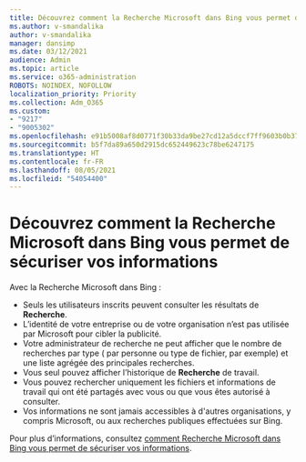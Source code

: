 ```yaml
---
title: Découvrez comment la Recherche Microsoft dans Bing vous permet de sécuriser vos informations
ms.author: v-smandalika
author: v-smandalika
manager: dansimp
ms.date: 03/12/2021
audience: Admin
ms.topic: article
ms.service: o365-administration
ROBOTS: NOINDEX, NOFOLLOW
localization_priority: Priority
ms.collection: Adm_O365
ms.custom:
- "9217"
- "9005302"
ms.openlocfilehash: e91b5008af8d0771f30b33da9be27cd12a5dccf7ff9603b0b37439079eb1e9f5
ms.sourcegitcommit: b5f7da89a650d2915dc652449623c78be6247175
ms.translationtype: HT
ms.contentlocale: fr-FR
ms.lasthandoff: 08/05/2021
ms.locfileid: "54054400"
---
```

# <a name="learn-how-microsoft-search-in-bing-helps-keep-your-information-secure"></a>Découvrez comment la Recherche Microsoft dans Bing vous permet de sécuriser vos informations

Avec la Recherche Microsoft dans Bing :

- Seuls les utilisateurs inscrits peuvent consulter les résultats de **Recherche**.
- L’identité de votre entreprise ou de votre organisation n’est pas utilisée par Microsoft pour cibler la publicité.
- Votre administrateur de recherche ne peut afficher que le nombre de recherches par type ( par personne ou type de fichier, par exemple) et une liste agrégée des principales recherches.
- Vous seul pouvez afficher l’historique de **Recherche** de travail.
- Vous pouvez rechercher uniquement les fichiers et informations de travail qui ont été partagés avec vous ou que vous êtes autorisé à consulter.
- Vos informations ne sont jamais accessibles à d'autres organisations, y compris Microsoft, ou aux recherches publiques effectuées sur Bing.

Pour plus d’informations, consultez [comment Recherche Microsoft dans Bing vous permet de sécuriser vos informations](https://support.microsoft.com/office/how-microsoft-search-in-bing-helps-keep-your-info-secure-cbce46ae-bb1f-4d0e-86f1-5984f4589113).

